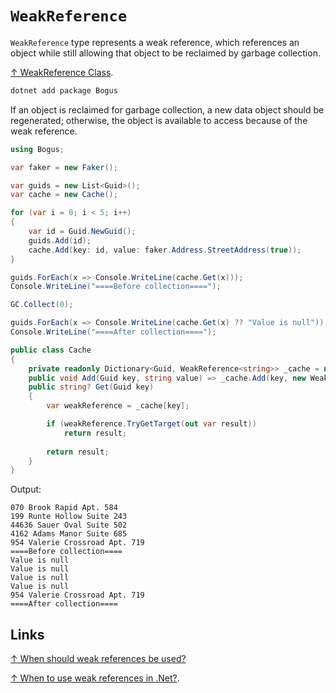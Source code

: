 # `WeakReference`

`WeakReference` type represents a weak reference, which references an object while still allowing that object to be reclaimed by garbage collection.

[↑ WeakReference Class](https://learn.microsoft.com/en-us/dotnet/api/system.weakreference?view=net-7.0).

```bash
dotnet add package Bogus
```

If an object is reclaimed for garbage collection, a new data object should be regenerated; otherwise, the object is available to access because of the weak reference.

```csharp
using Bogus;

var faker = new Faker();

var guids = new List<Guid>();
var cache = new Cache();

for (var i = 0; i < 5; i++)
{
    var id = Guid.NewGuid();
    guids.Add(id);
    cache.Add(key: id, value: faker.Address.StreetAddress(true));
}

guids.ForEach(x => Console.WriteLine(cache.Get(x)));
Console.WriteLine("====Before collection====");

GC.Collect(0);

guids.ForEach(x => Console.WriteLine(cache.Get(x) ?? "Value is null"));
Console.WriteLine("====After collection====");

public class Cache
{
    private readonly Dictionary<Guid, WeakReference<string>> _cache = new();
    public void Add(Guid key, string value) => _cache.Add(key, new WeakReference<string>(value));
    public string? Get(Guid key)
    {
        var weakReference = _cache[key];

        if (weakReference.TryGetTarget(out var result))
            return result;
        
        return result;
    }
}
```

Output:

```console
070 Brook Rapid Apt. 584
199 Runte Hollow Suite 243
44636 Sauer Oval Suite 502
4162 Adams Manor Suite 685
954 Valerie Crossroad Apt. 719
====Before collection====
Value is null
Value is null
Value is null
Value is null
954 Valerie Crossroad Apt. 719
====After collection====
```

## Links

[↑ When should weak references be used?](https://stackoverflow.com/questions/1640889/when-should-weak-references-be-used)

[↑ When to use weak references in .Net?](https://softwareengineering.stackexchange.com/questions/185345/when-to-use-weak-references-in-net).
